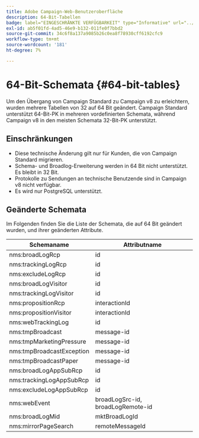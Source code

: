 ```yaml
---
title: Adobe Campaign-Web-Benutzeroberfläche
description: 64-Bit-Tabellen
badge: label="EINGESCHRÄNKTE VERFÜGBARKEIT" type="Informative" url="../campaign-standard-migration-home.md" tooltip="Auf Campaign Standard migrierter Benutzer beschränkt"
exl-id: ab5f01fd-4ad5-46e9-b132-011fe0f7bbd2
source-git-commit: 34c6f8a137a9085b26c0ea8f78930cff6192cfc9
workflow-type: tm+mt
source-wordcount: '181'
ht-degree: 7%

---
```


# 64-Bit-Schemata {#64-bit-tables}

Um den Übergang von Campaign Standard zu Campaign v8 zu erleichtern, wurden mehrere Tabellen von 32 auf 64 Bit geändert. Campaign Standard unterstützt 64-Bit-PK in mehreren vordefinierten Schemata, während Campaign v8 in den meisten Schemata 32-Bit-PK unterstützt.

## Einschränkungen

* Diese technische Änderung gilt nur für Kunden, die von Campaign Standard migrieren.
* Schema- und Broadlog-Erweiterung werden in 64 Bit nicht unterstützt. Es bleibt in 32 Bit.
* Protokolle zu Sendungen an technische Benutzende sind in Campaign v8 nicht verfügbar.
* Es wird nur PostgreSQL unterstützt.

## Geänderte Schemata

Im Folgenden finden Sie die Liste der Schemata, die auf 64 Bit geändert wurden, und ihrer geänderten Attribute.

| Schemaname | Attributname |
|--- |--- |
| nms:broadLogRcp | id |
| nms:trackingLogRcp | id |
| nms:excludeLogRcp | id |
| nms:broadLogVisitor | id |
| nms:trackingLogVisitor | id |
| nms:propositionRcp | interactionId |
| nms:propositionVisitor | interactionId |
| nms:webTrackingLog | id |
| nms:tmpBroadcast | message-id |
| nms:tmpMarketingPressure | message-id |
| nms:tmpBroadcastException | message-id |
| nms:tmpBroadcastPaper | message-id |
| nms:broadLogAppSubRcp | id |
| nms:trackingLogAppSubRcp | id |
| nms:excludeLogAppSubRcp | id |
| nms:webEvent | broadLogSrc-id, broadLogRemote-id |
| nms:broadLogMid | mktBroadLogId |
| nms:mirrorPageSearch | remoteMessageId |
